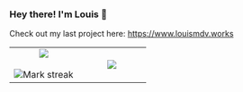### Hey there! I'm Louis 👋
Check out my last project here: https://www.louismdv.works

<table align="center">
  <tr border="none">
    <td width="50%" align="center">
      <!-- Main stats card -->
      <img align="center" src="https://github-readme-stats.vercel.app/api?username=louismdv&theme=dark&show_icons=true&count_private=true">
      <br><br>
      <!-- Streak stats card -->
      <img title="🔥 Get streak stats for your profile at git.io/streak-stats" 
           alt="Mark streak" 
           <img src="https://streak-stats.demolab.com?user=louismdv&theme=dark&hide_border=true&cache_seconds=86400" />
    </td>
    <td width="50%" align="center">
      <!-- Top languages card -->
      <img align="center" src="https://github-readme-stats.vercel.app/api/top-langs/?username=louismdv&theme=dark&hide_border=false&no-bg=true&no-frame=true&langs_count=10">
    </td>
  </tr>
</table>
